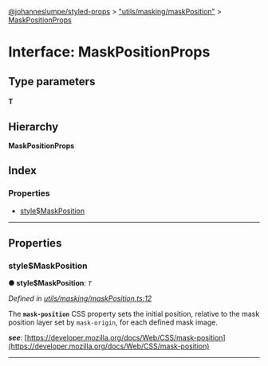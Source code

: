 [@johanneslumpe/styled-props](../README.md) > ["utils/masking/maskPosition"](../modules/_utils_masking_maskposition_.md) > [MaskPositionProps](../interfaces/_utils_masking_maskposition_.maskpositionprops.md)

# Interface: MaskPositionProps

## Type parameters
#### T 
## Hierarchy

**MaskPositionProps**

## Index

### Properties

* [style$MaskPosition](_utils_masking_maskposition_.maskpositionprops.md#style_maskposition)

---

## Properties

<a id="style_maskposition"></a>

###  style$MaskPosition

**● style$MaskPosition**: *`T`*

*Defined in [utils/masking/maskPosition.ts:12](https://github.com/johanneslumpe/styled-props/blob/8e709f1/src/utils/masking/maskPosition.ts#L12)*

The **`mask-position`** CSS property sets the initial position, relative to the mask position layer set by `mask-origin`, for each defined mask image.

*__see__*: [https://developer.mozilla.org/docs/Web/CSS/mask-position](https://developer.mozilla.org/docs/Web/CSS/mask-position)

___

